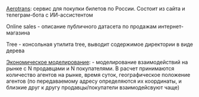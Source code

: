 
[Aerotrans](https://github.com/chagrygoris/aerotrans): сервис для покупки билетов по России. Состоит из сайта и телеграм-бота с ИИ-ассистентом


Online sales - описание публичного датасета по продажам интернет-магазина

Tree - консольная утилита tree, выводит содержимое директории в виде дерева

[Экономическое моделирование](https://nbviewer.org/github/chagrygoris/projects/blob/main/Экономическое_моделирование.ipynb): - моделирование взаимодействий на рынке с N продавцами и N покупателями. В расчет принимаются количество агентов на рынке, время суток, географическое положение агентов (по передаваемому адресу определяются их координаты, и близкие друг к другу продавцы/покупатели взаимодейсвуют чаще)


